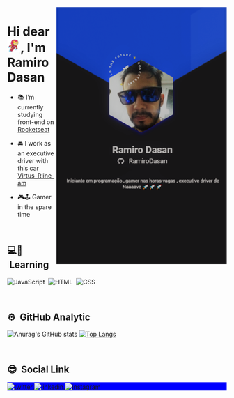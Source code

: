 <img align="right" height="590em" src="https://github.com/RamiroDasan/RamiroDasan/blob/f2372e23d62a6ccfb0168ce85aee2f2a6555c02b/git%20cracha.png"/>
<h1 align="left">Hi dear <img src="https://github.com/RamiroDasan/RamiroDasan/blob/6d0b61759aeddd7e3621c3e3f2620274821fa646/giphy%20(1).gif" width="30px">, I'm Ramiro Dasan</h1>



- 📚 I’m currently studying front-end on [Rocketseat](https://github.com/Rocketseat)

- 🚘 I work as an executive driver with this car [Virtus_Rline_am](https://www.instagram.com/virtus_rline_am/)

- 🎮🕹 Gamer in the spare time 

<br>
    
## 💻💾 &nbsp;Learning

![JavaScript](https://img.shields.io/badge/-JavaScript-05122A?style=flat&logo=javascript)&nbsp;
![HTML](https://img.shields.io/badge/-HTML-05122A?style=flat&logo=HTML5)&nbsp;
![CSS](https://img.shields.io/badge/-CSS-05122A?style=flat&logo=CSS3&logoColor=1572B6)&nbsp;

<br>

## ⚙️ &nbsp;GitHub Analytic

![Anurag's GitHub stats](https://github-readme-stats.vercel.app/api?username=RamiroDasan&theme=algolia&show_icons=true)
[![Top Langs](https://github-readme-stats.vercel.app/api/top-langs/?username=RamiroDasan&layoutcompact&theme=algolia)](https://github.com/anuraghazra/github-readme-stats)

<br>

## 😎 &nbsp;Social Link

<p align="left" style="background:blue">
<a href="https://twitter.com/LeonMafia1" target="_blank">
  <img align="center" src="https://img.shields.io/badge/-RamiroDasan-05122A?style=flat&logo=twitter" alt="twitter"/>  
</a>
<a href="https://www.linkedin.com/in/ramiro-dasan-aa275393/" target="_blank">
  <img align="center" src="https://img.shields.io/badge/-RamiroDasan-05122A?style=flat&logo=linkedin" alt="linkedin"/>
</a>
<a href="https://www.instagram.com/ramiro_dasan/" target="_blank">
 <img align="center" src="https://img.shields.io/badge/-RamiroDasan-05122A?style=flat&logo=instagram" alt="instagram"/>
</a>
  


<!--
**RamiroDasan/RamiroDasan** is a ✨ _special_ ✨ repository because its `README.md` (this file) appears on your GitHub profile.

Here are some ideas to get you started:

- 🔭 I’m currently working on ...
- 🌱 I’m currently learning ...
- 👯 I’m looking to collaborate on ...
- 🤔 I’m looking for help with ...
- 💬 Ask me about ...
- 📫 How to reach me: ...
- 😄 Pronouns: ...
- ⚡ Fun fact: ...
-->
